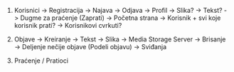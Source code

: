 1. Korisnici
    -> Registracija
    -> Najava
    -> Odjava
    -> Profil
        -> Slika?
        -> Tekst?
        -> Dugme za praćenje (Zaprati)
    -> Početna strana
        -> Korisnik + svi koje korisnik prati?
        -> Korisnikovi cvrkuti?

2. Objave
    -> Kreiranje
        -> Tekst
        -> Slika -> Media Storage Server 
    -> Brisanje
    -> Deljenje nečije objave (Podeli objavu)
    -> Sviđanja

3. Praćenje / Pratioci
